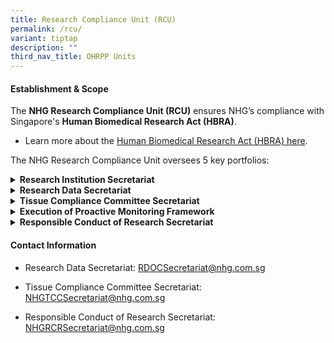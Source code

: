 ```yaml
---
title: Research Compliance Unit (RCU)
permalink: /rcu/
variant: tiptap
description: ""
third_nav_title: OHRPP Units
---
```

<h4><strong>Establishment &amp; Scope</strong></h4>
<p>The <strong>NHG Research Compliance Unit (RCU)</strong> ensures NHG’s compliance
with Singapore's <strong>Human Biomedical Research Act (HBRA)</strong>.</p>
<ul data-tight="true" class="tight">
<li>
<p>Learn more about the <a href="/hbra/" rel="noopener nofollow" target="_blank">Human Biomedical Research Act (HBRA) here</a>.</p>
</li>
</ul>
<p></p>
<p>The NHG Research Compliance Unit oversees 5 key portfolios:</p>
<div data-type="detailGroup" class="isomer-accordion isomer-accordion-white">
<details class="isomer-details">
<summary><strong>Research Institution Secretariat</strong>
</summary>
<div data-type="detailsContent" class="isomer-details-content">
<p>The <strong>NHG Research Institution (RI)</strong> is responsible for ensuring
that all human biomedical research conducted under its supervision and
control is in compliance with the HBRA.</p>
<p>For the purpose of coordinating research across collaborative studies,
the RI of the submitting/lead Principal Investigator will be assumed as
the lead RI.</p>
<p><strong>About the Research Institution (RI) Policy</strong>
<br>The RI Policy outlines the functions and duties of NHG RI and duties of
the NHG Principal Person-In-Charge (PIC) to fulfill the requirements of
the HBRA and describes the NHG research governance framework that enables
the RI to meet the requirements of the HBRA and other relevant Acts and
regulations applicable to research. This also outlines the roles and responsibilities
of the following committees that provide oversight of human biomedical
research (HBR) activities in NHG:</p>
<ul data-tight="true" class="tight">
<li>
<p>Research Committee (RC)</p>
</li>
<li>
<p>Research Ethics Committee (REC)</p>
</li>
<li>
<p>Tissue Compliance Committee (TCC)</p>
</li>
<li>
<p>Research Data Oversight Committee (RDOC)</p>
</li>
</ul>
<p>Download the <a href="https://mynhg.nhg.com.sg/dept/rcu/Shared%20Library/Research%20Institution/NHG%20Research%20Institution%20(RI)%20Policy%20%5BAPPROVED%5D.pdf?Web=1" rel="noopener nofollow" target="_blank">NHG Research Institution (RI) Policy here</a> (Restricted:
NHG Intranet access required).</p>
<p></p>
<p></p>
</div>
</details>
<details class="isomer-details">
<summary><strong>Research Data Secretariat</strong>
</summary>
<div data-type="detailsContent" class="isomer-details-content">
<p>The NHG <strong>Research Data Secretariat (RDS)</strong> provides support
to the NHG Principal Person-In-Charge (PIC) to oversee cluster policies
and procedures on the use and management of research data. Research Data
Working Committee (RDWC) will work with the RDS to make recommendations
for the improvement of research data management practices to ensure compliance
with legislations, in particular the HBRA, the PDPA and HIM.</p>
<p>Learn more about <a href="/data-governance/" rel="noopener nofollow" target="_blank">Managing Research Data here</a>.</p>
<p></p>
</div>
</details>
<details class="isomer-details">
<summary><strong>Tissue Compliance Committee Secretariat</strong>
</summary>
<div data-type="detailsContent" class="isomer-details-content">
<p>The NHG Tissue Compliance Committee (TCC) was formed to advise on the
set up, conduct and monitoring of institutional human tissue banks. The
TCC comprises representatives from each NHG institution.</p>
<p>Learn more about <a href="/tissue-governance/" rel="noopener nofollow" target="_blank">Human Tissue Management here</a>.</p>
<p></p>
</div>
</details>
<details class="isomer-details">
<summary><strong>Execution of Proactive Monitoring Framework</strong>
</summary>
<div data-type="detailsContent" class="isomer-details-content">
<p>Under the Human Biomedical Research Act (HBRA), part 5, section 23(2),
each Research Institution (RI) is required to supervise, review and proactively
monitor its human biomedical research (HBR) studies.</p>
<p>In NHG, a monitoring framework was developed to meet this statutory requirement.
The objectives of the NHG Monitoring Programme are to:</p>
<p>(i) Safeguard the safety and well-being of the research participants;</p>
<p>(ii) Ensure good quality and integrity of the research data; and to</p>
<p>(iii) Ensure the conduct of the study is in accordance to applicable regulations,
policies and guidelines</p>
<p>The NHG Monitoring Programme focuses on PI-Initiated studies conducted
in NHG institutions. The extent of monitoring depends on the nature and
risks of the study and the experience of the PI.</p>
<p>Learn more about the <a href="/research-monitoring/" rel="noopener nofollow" target="_blank">NHG Monitoring Programme here</a>.</p>
<p></p>
</div>
</details>
<details class="isomer-details">
<summary><strong>Responsible Conduct of Research Secretariat</strong>
</summary>
<div data-type="detailsContent" class="isomer-details-content">
<p></p>
<p>The Responsible Conduct of Research (RCR) unit aims to equip our researchers
with the knowledge of best practices in research to guide them in making
the right decisions. This would be especially applicable in instances that
challenge individual values and integrity.&nbsp;</p>
<p></p>
<p>RCR looks at upholding the professionalism of research and the integrity
of research, which is the operative principle.</p>
<p></p>
<p></p>
</div>
</details>
</div>
<p></p>
<p></p>
<h4><strong>Contact Information</strong></h4>
<ul data-tight="true" class="tight">
<li>
<p>Research Data Secretariat: <a href="mailto:RDOCSecretariat@nhg.com.sg" rel="noopener noreferrer nofollow" target="_blank">RDOCSecretariat@nhg.com.sg</a>
</p>
</li>
<li>
<p>Tissue Compliance Committee Secretariat: <a href="mailto:NHGTCCSecretariat@nhg.com.sg" rel="noopener noreferrer nofollow" target="_blank">NHGTCCSecretariat@nhg.com.sg</a>
</p>
</li>
<li>
<p>Responsible Conduct of Research Secretariat: <a href="mailto:NHGRCRSecretariat@nhg.com.sg" rel="noopener noreferrer nofollow" target="_blank">NHGRCRSecretariat@nhg.com.sg</a>
</p>
</li>
</ul>
<p></p>
<p></p>
<p></p>